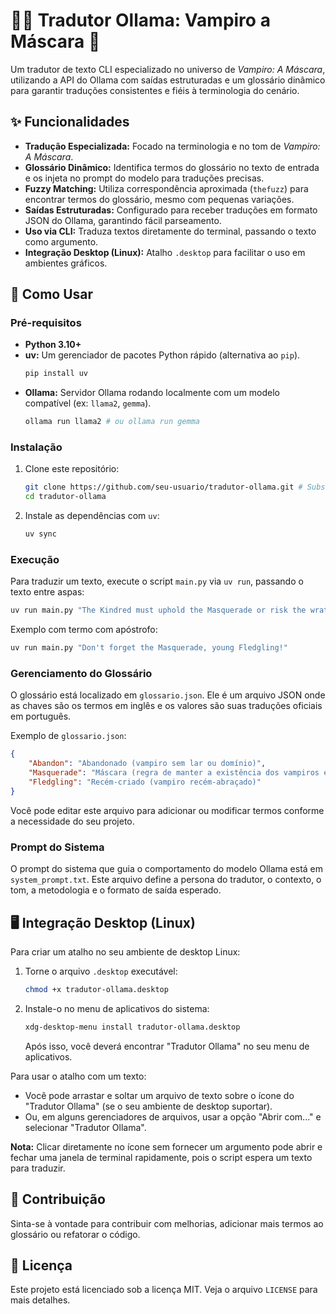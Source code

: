 # 🧛‍♂️ Tradutor Ollama: Vampiro a Máscara 🦇

Um tradutor de texto CLI especializado no universo de *Vampiro: A Máscara*, utilizando a API do Ollama com saídas estruturadas e um glossário dinâmico para garantir traduções consistentes e fiéis à terminologia do cenário.

## ✨ Funcionalidades

-   **Tradução Especializada:** Focado na terminologia e no tom de *Vampiro: A Máscara*.
-   **Glossário Dinâmico:** Identifica termos do glossário no texto de entrada e os injeta no prompt do modelo para traduções precisas.
-   **Fuzzy Matching:** Utiliza correspondência aproximada (`thefuzz`) para encontrar termos do glossário, mesmo com pequenas variações.
-   **Saídas Estruturadas:** Configurado para receber traduções em formato JSON do Ollama, garantindo fácil parseamento.
-   **Uso via CLI:** Traduza textos diretamente do terminal, passando o texto como argumento.
-   **Integração Desktop (Linux):** Atalho `.desktop` para facilitar o uso em ambientes gráficos.

## 🚀 Como Usar

### Pré-requisitos

-   **Python 3.10+**
-   **uv:** Um gerenciador de pacotes Python rápido (alternativa ao `pip`).
    ```bash
    pip install uv
    ```
-   **Ollama:** Servidor Ollama rodando localmente com um modelo compatível (ex: `llama2`, `gemma`).
    ```bash
    ollama run llama2 # ou ollama run gemma
    ```

### Instalação

1.  Clone este repositório:
    ```bash
    git clone https://github.com/seu-usuario/tradutor-ollama.git # Substitua pelo seu repositório
    cd tradutor-ollama
    ```
2.  Instale as dependências com `uv`:
    ```bash
    uv sync
    ```

### Execução

Para traduzir um texto, execute o script `main.py` via `uv run`, passando o texto entre aspas:

```bash
uv run main.py "The Kindred must uphold the Masquerade or risk the wrath of the Camarilla."
```

Exemplo com termo com apóstrofo:

```bash
uv run main.py "Don't forget the Masquerade, young Fledgling!"
```

### Gerenciamento do Glossário

O glossário está localizado em `glossario.json`. Ele é um arquivo JSON onde as chaves são os termos em inglês e os valores são suas traduções oficiais em português.

Exemplo de `glossario.json`:

```json
{
    "Abandon": "Abandonado (vampiro sem lar ou domínio)",
    "Masquerade": "Máscara (regra de manter a existência dos vampiros em segredo)",
    "Fledgling": "Recém-criado (vampiro recém-abraçado)"
}
```

Você pode editar este arquivo para adicionar ou modificar termos conforme a necessidade do seu projeto.

### Prompt do Sistema

O prompt do sistema que guia o comportamento do modelo Ollama está em `system_prompt.txt`. Este arquivo define a persona do tradutor, o contexto, o tom, a metodologia e o formato de saída esperado.

## 🖥️ Integração Desktop (Linux)

Para criar um atalho no seu ambiente de desktop Linux:

1.  Torne o arquivo `.desktop` executável:
    ```bash
    chmod +x tradutor-ollama.desktop
    ```
2.  Instale-o no menu de aplicativos do sistema:
    ```bash
    xdg-desktop-menu install tradutor-ollama.desktop
    ```
    Após isso, você deverá encontrar "Tradutor Ollama" no seu menu de aplicativos.

Para usar o atalho com um texto:
-   Você pode arrastar e soltar um arquivo de texto sobre o ícone do "Tradutor Ollama" (se o seu ambiente de desktop suportar).
-   Ou, em alguns gerenciadores de arquivos, usar a opção "Abrir com..." e selecionar "Tradutor Ollama".

**Nota:** Clicar diretamente no ícone sem fornecer um argumento pode abrir e fechar uma janela de terminal rapidamente, pois o script espera um texto para traduzir.

## 🤝 Contribuição

Sinta-se à vontade para contribuir com melhorias, adicionar mais termos ao glossário ou refatorar o código.

## 📄 Licença

Este projeto está licenciado sob a licença MIT. Veja o arquivo `LICENSE` para mais detalhes.
